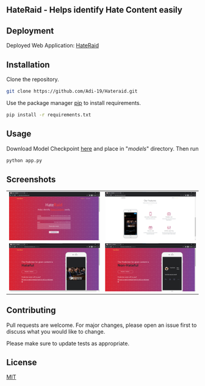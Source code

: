 ## HateRaid - Helps identify Hate Content easily

## Deployment
Deployed Web Application: [HateRaid](http://hateraid.azurewebsites.net/)

## Installation
Clone the repository.
```bash
git clone https://github.com/Adi-19/Hateraid.git
```

Use the package manager [pip](https://pip.pypa.io/en/stable/) to install requirements.

```bash
pip install -r requirements.txt
```

## Usage

Download Model Checkpoint [here](https://drive.google.com/drive/folders/1BdSbvu9BGm1lA6nE8eTxmqDUzPrlCXsl) and place in "_models_" directory.
Then run

```python
python app.py
```


## Screenshots
|    |    |
| ---| ---|
|![Screenshot](static/img/DemoSS/Picture1.png)| ![Screenshot](static/img/DemoSS/Picture2.png) |
|![Screenshot](static/img/DemoSS/Picture3.png)| ![Screenshot](static/img/DemoSS/Picture4.png) |

## Contributing
Pull requests are welcome. For major changes, please open an issue first to discuss what you would like to change.

Please make sure to update tests as appropriate.

## License
[MIT](https://choosealicense.com/licenses/mit/)
